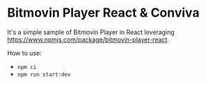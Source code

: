 # Bitmovin Player React & Conviva

It's a simple sample of Bitmovin Player in React leveraging https://www.npmjs.com/package/bitmovin-player-react.

How to use:

- `npm ci`
- `npm run start:dev`
